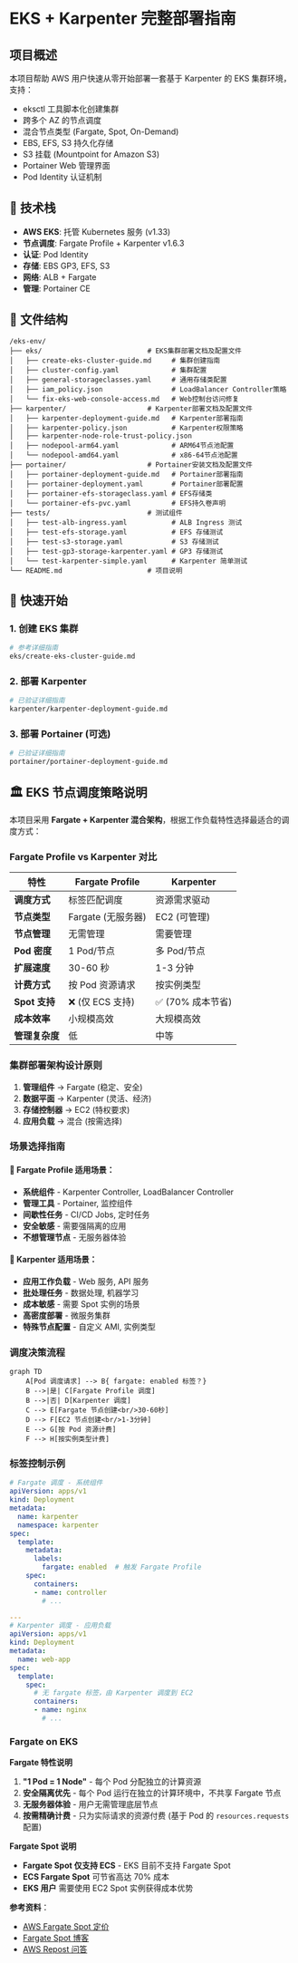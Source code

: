 # EKS + Karpenter 完整部署指南

## 项目概述

本项目帮助 AWS 用户快速从零开始部署一套基于 Karpenter 的 EKS 集群环境，支持：
- eksctl 工具脚本化创建集群
- 跨多个 AZ 的节点调度
- 混合节点类型 (Fargate, Spot, On-Demand)
- EBS, EFS, S3 持久化存储
- S3 挂载 (Mountpoint for Amazon S3)
- Portainer Web 管理界面
- Pod Identity 认证机制

## 🔧 技术栈

- **AWS EKS**: 托管 Kubernetes 服务 (v1.33)
- **节点调度**: Fargate Profile + Karpenter v1.6.3
- **认证**: Pod Identity
- **存储**: EBS GP3, EFS, S3
- **网络**: ALB + Fargate
- **管理**: Portainer CE

## 📁 文件结构

```
/eks-env/
├── eks/                          # EKS集群部署文档及配置文件
│   ├── create-eks-cluster-guide.md     # 集群创建指南
│   ├── cluster-config.yaml             # 集群配置
│   ├── general-storageclasses.yaml     # 通用存储类配置
│   ├── iam_policy.json                 # LoadBalancer Controller策略
│   └── fix-eks-web-console-access.md   # Web控制台访问修复
├── karpenter/                    # Karpenter部署文档及配置文件
│   ├── karpenter-deployment-guide.md   # Karpenter部署指南
│   ├── karpenter-policy.json           # Karpenter权限策略
│   ├── karpenter-node-role-trust-policy.json
│   ├── nodepool-arm64.yaml             # ARM64节点池配置
│   └── nodepool-amd64.yaml             # x86-64节点池配置
├── portainer/                    # Portainer安装文档及配置文件  
│   ├── portainer-deployment-guide.md   # Portainer部署指南
│   ├── portainer-deployment.yaml       # Portainer部署配置
│   ├── portainer-efs-storageclass.yaml # EFS存储类
│   └── portainer-efs-pvc.yaml          # EFS持久卷声明
├── tests/                        # 测试组件   
│   ├── test-alb-ingress.yaml           # ALB Ingress 测试
│   ├── test-efs-storage.yaml           # EFS 存储测试
│   ├── test-s3-storage.yaml            # S3 存储测试
│   ├── test-gp3-storage-karpenter.yaml # GP3 存储测试
│   └── test-karpenter-simple.yaml      # Karpenter 简单测试
└── README.md                     # 项目说明
```

## 🚀 快速开始

### 1. 创建 EKS 集群
```bash
# 参考详细指南
eks/create-eks-cluster-guide.md
```

### 2. 部署 Karpenter
```bash
# 已验证详细指南
karpenter/karpenter-deployment-guide.md
```

### 3. 部署 Portainer (可选)
```bash
# 已验证详细指南
portainer/portainer-deployment-guide.md
```

## 🏛️ EKS 节点调度策略说明

本项目采用 **Fargate + Karpenter 混合架构**，根据工作负载特性选择最适合的调度方式：

### Fargate Profile vs Karpenter 对比

| 特性 | Fargate Profile | Karpenter |
|------|----------------|-----------|
| **调度方式** | 标签匹配调度 | 资源需求驱动 |
| **节点类型** | Fargate (无服务器) | EC2 (可管理) |
| **节点管理** | 无需管理 | 需要管理 |
| **Pod 密度** | 1 Pod/节点 | 多 Pod/节点 |
| **扩展速度** | 30-60 秒 | 1-3 分钟 |
| **计费方式** | 按 Pod 资源请求 | 按实例类型 |
| **Spot 支持** | ❌ (仅 ECS 支持) | ✅ (70% 成本节省) |
| **成本效率** | 小规模高效 | 大规模高效 |
| **管理复杂度** | 低 | 中等 |

### 集群部署架构设计原则

1. **管理组件** → Fargate (稳定、安全)
2. **数据平面** → Karpenter (灵活、经济)
3. **存储控制器** → EC2 (特权要求)
4. **应用负载** → 混合 (按需选择)

### 场景选择指南

#### **🎯 Fargate Profile 适用场景**：
- **系统组件** - Karpenter Controller, LoadBalancer Controller
- **管理工具** - Portainer, 监控组件
- **间歇性任务** - CI/CD Jobs, 定时任务
- **安全敏感** - 需要强隔离的应用
- **不想管理节点** - 无服务器体验

#### **🚀 Karpenter 适用场景**：
- **应用工作负载** - Web 服务, API 服务
- **批处理任务** - 数据处理, 机器学习
- **成本敏感** - 需要 Spot 实例的场景
- **高密度部署** - 微服务集群
- **特殊节点配置** - 自定义 AMI, 实例类型

### 调度决策流程

```mermaid
graph TD
    A[Pod 调度请求] --> B{ fargate: enabled 标签？}
    B -->|是| C[Fargate Profile 调度]
    B -->|否| D[Karpenter 调度]
    C --> E[Fargate 节点创建<br/>30-60秒]
    D --> F[EC2 节点创建<br/>1-3分钟]
    E --> G[按 Pod 资源计费]
    F --> H[按实例类型计费]
```

### 标签控制示例

```yaml
# Fargate 调度 - 系统组件
apiVersion: apps/v1
kind: Deployment
metadata:
  name: karpenter
  namespace: karpenter
spec:
  template:
    metadata:
      labels:
        fargate: enabled  # 触发 Fargate Profile
    spec:
      containers:
      - name: controller
        # ...

---
# Karpenter 调度 - 应用负载
apiVersion: apps/v1  
kind: Deployment
metadata:
  name: web-app
spec:
  template:
    spec:
      # 无 fargate 标签，由 Karpenter 调度到 EC2
      containers:
      - name: nginx
        # ...
```

### Fargate on EKS

**Fargate 特性说明**

1. **"1 Pod = 1 Node"** - 每个 Pod 分配独立的计算资源
2. **安全隔离优先** - 每个 Pod 运行在独立的计算环境中，不共享 Fargate 节点
3. **无服务器体验** - 用户无需管理底层节点
4. **按需精确计费** - 只为实际请求的资源付费 (基于 Pod 的 `resources.requests` 配置)

**Fargate Spot 说明**

- **Fargate Spot 仅支持 ECS** - EKS 目前不支持 Fargate Spot
- **ECS Fargate Spot** 可节省高达 70% 成本
- **EKS 用户** 需要使用 EC2 Spot 实例获得成本优势

**参考资料**：
* [AWS Fargate Spot 定价](https://aws.amazon.com/fargate/pricing/) 
* [Fargate Spot 博客](https://elasticscale.com/blog/aws-fargate-spot-cost-optimization-with-managed-container-workloads/)
* [AWS Repost 问答](https://repost.aws/questions/QU8FN4Cq-uQsqA44XbF0pwfA/eks-fargate-one-pod-one-node)
